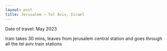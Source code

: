 ```yaml
---
layout: post
title: Jerusalem → Tel Aviv, Israel
---
```


Date of travel: May 2023

train takes 30 mins, leaves from jerusalem central station and goes through all the tel aviv train stations
